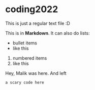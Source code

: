# coding2022
This is just a regular text file :D

This is in **Markdown**. It can also do lists:
- bullet items
- like this

1. numbered items
2. like this

Hey, Malik was here. And left

`a scary code here`
